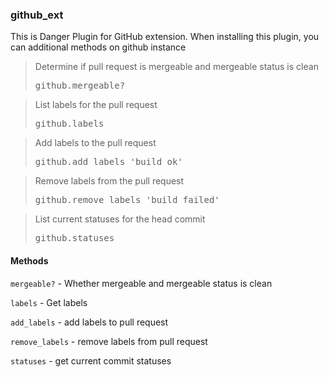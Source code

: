 

### github_ext

This is Danger Plugin for GitHub extension.
When installing this plugin, you can additional methods on github instance

<blockquote>Determine if pull request is mergeable and mergeable status is clean
  <pre>
github.mergeable?</pre>
</blockquote>

<blockquote>List labels for the pull request
  <pre>
github.labels</pre>
</blockquote>

<blockquote>Add labels to the pull request
  <pre>
github.add_labels 'build ok'</pre>
</blockquote>

<blockquote>Remove labels from the pull request
  <pre>
github.remove_labels 'build failed'</pre>
</blockquote>

<blockquote>List current statuses for the head commit
  <pre>
github.statuses</pre>
</blockquote>





#### Methods

`mergeable?` - Whether mergeable and mergeable status is clean

`labels` - Get labels

`add_labels` - add labels to pull request

`remove_labels` - remove labels from pull request

`statuses` - get current commit statuses




